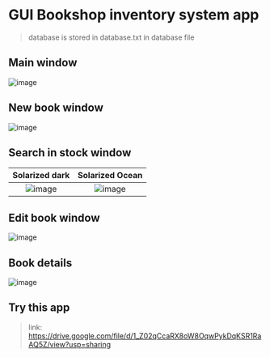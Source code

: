 # GUI Bookshop inventory system app

> database is stored in database.txt in database file

## Main window
![image](https://user-images.githubusercontent.com/101745968/172056981-23695d28-4751-4be9-92e2-1373adac3c97.png)

## New book window
![image](https://user-images.githubusercontent.com/101745968/172057014-ae46db2f-a371-4232-bfb0-b7242b8b3afc.png)

## Search in stock window
Solarized dark             |  Solarized Ocean
:-------------------------:|:-------------------------:
![image](https://user-images.githubusercontent.com/101745968/172057089-e0a210a0-ba59-4894-9721-8d4e07c92890.png) | ![image](https://user-images.githubusercontent.com/101745968/172057117-3375fe18-71f2-4361-8df6-d009ae1bbf07.png)

## Edit book window
![image](https://user-images.githubusercontent.com/101745968/172057149-121b4af9-8348-4498-8056-be18565e37c2.png)

## Book details
![image](https://user-images.githubusercontent.com/101745968/172057263-5e61c7c0-c294-4111-9e27-17b1a1ae3ea3.png)

## Try this app
> link: https://drive.google.com/file/d/1_Z02qCcaRX8oW8OqwPykDqKSR1RaAQ5Z/view?usp=sharing
